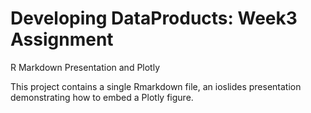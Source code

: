 # Developing DataProducts: Week3 Assignment
R Markdown Presentation and Plotly

This project contains a single Rmarkdown file, an ioslides presentation demonstrating how to embed a Plotly figure.
